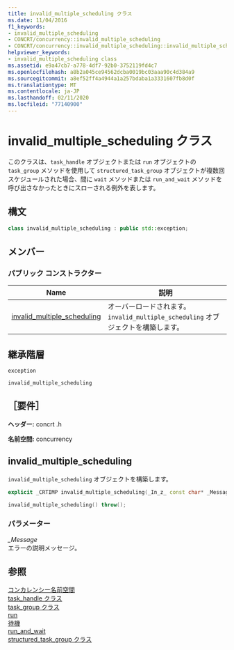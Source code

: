 ```yaml
---
title: invalid_multiple_scheduling クラス
ms.date: 11/04/2016
f1_keywords:
- invalid_multiple_scheduling
- CONCRT/concurrency::invalid_multiple_scheduling
- CONCRT/concurrency::invalid_multiple_scheduling::invalid_multiple_scheduling
helpviewer_keywords:
- invalid_multiple_scheduling class
ms.assetid: e9a47cb7-a778-4df7-92b0-3752119fd4c7
ms.openlocfilehash: a8b2a045ce94562dcba0019bc03aaa90c4d384a9
ms.sourcegitcommit: a8ef52ff4a4944a1a257bdaba1a3331607fb8d0f
ms.translationtype: MT
ms.contentlocale: ja-JP
ms.lasthandoff: 02/11/2020
ms.locfileid: "77140900"
---
```

# <a name="invalid_multiple_scheduling-class"></a>invalid_multiple_scheduling クラス

このクラスは、`task_handle` オブジェクトまたは `run` オブジェクトの `task_group` メソッドを使用して `structured_task_group` オブジェクトが複数回スケジュールされた場合、間に `wait` メソッドまたは `run_and_wait` メソッドを呼び出さなかったときにスローされる例外を表します。

## <a name="syntax"></a>構文

```cpp
class invalid_multiple_scheduling : public std::exception;
```

## <a name="members"></a>メンバー

### <a name="public-constructors"></a>パブリック コンストラクター

|Name|説明|
|----------|-----------------|
|[invalid_multiple_scheduling](#ctor)|オーバーロードされます。 `invalid_multiple_scheduling` オブジェクトを構築します。|

## <a name="inheritance-hierarchy"></a>継承階層

`exception`

`invalid_multiple_scheduling`

## <a name="requirements"></a>［要件］

**ヘッダー:** concrt .h

**名前空間:** concurrency

## <a name="ctor"></a>invalid_multiple_scheduling

`invalid_multiple_scheduling` オブジェクトを構築します。

```cpp
explicit _CRTIMP invalid_multiple_scheduling(_In_z_ const char* _Message) throw();

invalid_multiple_scheduling() throw();
```

### <a name="parameters"></a>パラメーター

*_Message*<br/>
エラーの説明メッセージ。

## <a name="see-also"></a>参照

[コンカレンシー名前空間](concurrency-namespace.md)<br/>
[task_handle クラス](task-handle-class.md)<br/>
[task_group クラス](task-group-class.md)<br/>
[run](task-group-class.md)<br/>
[待機](task-group-class.md)<br/>
[run_and_wait](task-group-class.md)<br/>
[structured_task_group クラス](structured-task-group-class.md)
